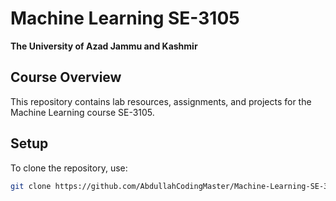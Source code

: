# Machine Learning SE-3105
**The University of Azad Jammu and Kashmir**

## Course Overview
This repository contains lab resources, assignments, and projects for the Machine Learning course SE-3105.

## Setup
To clone the repository, use:
```bash
git clone https://github.com/AbdullahCodingMaster/Machine-Learning-SE-3105.git
